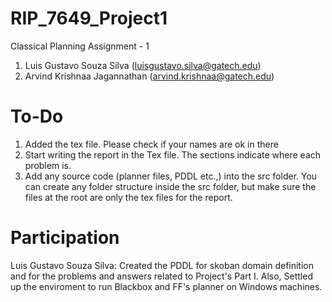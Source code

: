 RIP_7649_Project1
=================

Classical Planning Assignment - 1

1. Luis Gustavo Souza Silva (luisgustavo.silva@gatech.edu)
2. Arvind Krishnaa Jagannathan (arvind.krishnaa@gatech.edu)

To-Do
======

1. Added the tex file. Please check if your names are ok in there
2. Start writing the report in the Tex file. The sections indicate where each problem is.
3. Add any source code (planner files, PDDL etc.,) into the src folder. You can create any folder structure
inside the src folder, but make sure the files at the root are only the tex files for the report.

Participation
=============

Luis Gustavo Souza Silva: Created the PDDL for skoban domain definition and for the problems and answers related to Project's Part I. Also, Settled up the enviroment to run Blackbox and FF's planner on Windows machines.